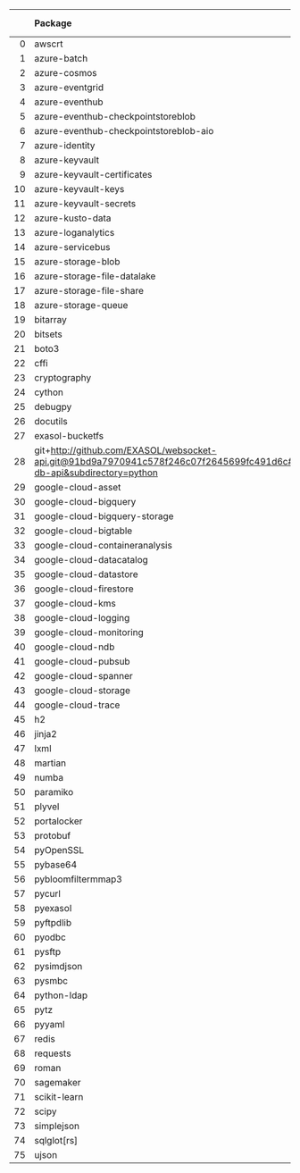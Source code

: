 <!-- markdown-link-check-disable -->

|    | Package                                                                                                                       | Version in 10.0.0    | Version in 10.1.0    | Status   |
|---:|:------------------------------------------------------------------------------------------------------------------------------|:---------------------|:---------------------|:---------|
|  0 | awscrt                                                                                                                        | 0.20.9               | 0.20.9               |          |
|  1 | azure-batch                                                                                                                   | 14.2.0               | 14.2.0               |          |
|  2 | azure-cosmos                                                                                                                  | 4.6.0                | 4.6.0                |          |
|  3 | azure-eventgrid                                                                                                               | 4.19.0               | 4.19.0               |          |
|  4 | azure-eventhub                                                                                                                | 5.11.7               | 5.11.7               |          |
|  5 | azure-eventhub-checkpointstoreblob                                                                                            | 1.1.4                | 1.1.4                |          |
|  6 | azure-eventhub-checkpointstoreblob-aio                                                                                        | 1.1.4                | 1.1.4                |          |
|  7 | azure-identity                                                                                                                | 1.16.0               | 1.16.0               |          |
|  8 | azure-keyvault                                                                                                                | 4.2.0                | 4.2.0                |          |
|  9 | azure-keyvault-certificates                                                                                                   | 4.8.0                | 4.8.0                |          |
| 10 | azure-keyvault-keys                                                                                                           | 4.9.0                | 4.9.0                |          |
| 11 | azure-keyvault-secrets                                                                                                        | 4.8.0                | 4.8.0                |          |
| 12 | azure-kusto-data                                                                                                              | 4.4.0                | 4.4.0                |          |
| 13 | azure-loganalytics                                                                                                            | 0.1.1                | 0.1.1                |          |
| 14 | azure-servicebus                                                                                                              | 7.12.1               | 7.12.1               |          |
| 15 | azure-storage-blob                                                                                                            | 12.19.1              | 12.19.1              |          |
| 16 | azure-storage-file-datalake                                                                                                   | 12.14.0              | 12.14.0              |          |
| 17 | azure-storage-file-share                                                                                                      | 12.15.0              | 12.15.0              |          |
| 18 | azure-storage-queue                                                                                                           | 12.9.0               | 12.9.0               |          |
| 19 | bitarray                                                                                                                      | 2.9.2                | 2.9.2                |          |
| 20 | bitsets                                                                                                                       | 0.8.4                | 0.8.4                |          |
| 21 | boto3                                                                                                                         | 1.34.98              | 1.34.98              |          |
| 22 | cffi                                                                                                                          | 1.16.0               | 1.16.0               |          |
| 23 | cryptography                                                                                                                  | 42.0.6               | 42.0.6               |          |
| 24 | cython                                                                                                                        | 3.0.10               | 3.0.10               |          |
| 25 | debugpy                                                                                                                       | 1.8.1                | 1.8.1                |          |
| 26 | docutils                                                                                                                      | 0.21.2               | 0.21.2               |          |
| 27 | exasol-bucketfs                                                                                                               | 2.0.0                | 2.0.0                |          |
| 28 | git+http://github.com/EXASOL/websocket-api.git@91bd9a7970941c578f246c07f2645699fc491d6c#egg=exasol-db-api&subdirectory=python | No version specified | No version specified |          |
| 29 | google-cloud-asset                                                                                                            | 3.26.1               | 3.26.1               |          |
| 30 | google-cloud-bigquery                                                                                                         | 3.21.0               | 3.21.0               |          |
| 31 | google-cloud-bigquery-storage                                                                                                 | 2.25.0               | 2.25.0               |          |
| 32 | google-cloud-bigtable                                                                                                         | 2.23.1               | 2.23.1               |          |
| 33 | google-cloud-containeranalysis                                                                                                | 2.14.3               | 2.14.3               |          |
| 34 | google-cloud-datacatalog                                                                                                      | 3.19.0               | 3.19.0               |          |
| 35 | google-cloud-datastore                                                                                                        | 2.19.0               | 2.19.0               |          |
| 36 | google-cloud-firestore                                                                                                        | 2.16.0               | 2.16.0               |          |
| 37 | google-cloud-kms                                                                                                              | 2.21.4               | 2.21.4               |          |
| 38 | google-cloud-logging                                                                                                          | 3.10.0               | 3.10.0               |          |
| 39 | google-cloud-monitoring                                                                                                       | 2.21.0               | 2.21.0               |          |
| 40 | google-cloud-ndb                                                                                                              | 2.3.1                | 2.3.1                |          |
| 41 | google-cloud-pubsub                                                                                                           | 2.21.1               | 2.21.1               |          |
| 42 | google-cloud-spanner                                                                                                          | 3.46.0               | 3.46.0               |          |
| 43 | google-cloud-storage                                                                                                          | 2.16.0               | 2.16.0               |          |
| 44 | google-cloud-trace                                                                                                            | 1.13.3               | 1.13.3               |          |
| 45 | h2                                                                                                                            | 4.1.0                | 4.1.0                |          |
| 46 | jinja2                                                                                                                        | 3.1.4                | 3.1.4                |          |
| 47 | lxml                                                                                                                          | 5.2.1                | 5.2.1                |          |
| 48 | martian                                                                                                                       | 2.0.post1            | 2.0.post1            |          |
| 49 | numba                                                                                                                         | 0.59.1               | 0.59.1               |          |
| 50 | paramiko                                                                                                                      | 3.4.0                | 3.4.0                |          |
| 51 | plyvel                                                                                                                        | 1.5.1                | 1.5.1                |          |
| 52 | portalocker                                                                                                                   | 3.1.1                | 3.1.1                |          |
| 53 | protobuf                                                                                                                      | 4.25.8               | 4.25.8               |          |
| 54 | pyOpenSSL                                                                                                                     | 24.1.0               | 24.1.0               |          |
| 55 | pybase64                                                                                                                      | 1.3.2                | 1.3.2                |          |
| 56 | pybloomfiltermmap3                                                                                                            | 0.5.7                | 0.5.7                |          |
| 57 | pycurl                                                                                                                        | 7.45.3               | 7.45.3               |          |
| 58 | pyexasol                                                                                                                      | 0.25.2               | 0.25.2               |          |
| 59 | pyftpdlib                                                                                                                     | 1.5.9                | 1.5.9                |          |
| 60 | pyodbc                                                                                                                        | 5.1.0                | 5.1.0                |          |
| 61 | pysftp                                                                                                                        | 0.2.9                | 0.2.9                |          |
| 62 | pysimdjson                                                                                                                    | 6.0.2                | 6.0.2                |          |
| 63 | pysmbc                                                                                                                        | 1.0.25.1             | 1.0.25.1             |          |
| 64 | python-ldap                                                                                                                   | 3.4.4                | 3.4.4                |          |
| 65 | pytz                                                                                                                          | 2024.1               | 2024.1               |          |
| 66 | pyyaml                                                                                                                        | 6.0.1                | 6.0.1                |          |
| 67 | redis                                                                                                                         | 5.0.4                | 5.0.4                |          |
| 68 | requests                                                                                                                      | 2.32.4               | 2.32.4               |          |
| 69 | roman                                                                                                                         | 4.2                  | 4.2                  |          |
| 70 | sagemaker                                                                                                                     | 2.218.1              | 2.218.1              |          |
| 71 | scikit-learn                                                                                                                  | 1.4.2                | 1.4.2                |          |
| 72 | scipy                                                                                                                         | 1.13.0               | 1.13.0               |          |
| 73 | simplejson                                                                                                                    | 3.19.2               | 3.19.2               |          |
| 74 | sqlglot[rs]                                                                                                                   | 27.6.0               | 27.6.0               |          |
| 75 | ujson                                                                                                                         | 5.9.0                | 5.9.0                |          |